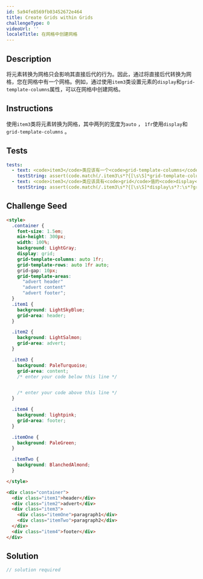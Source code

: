 ```yaml
---
id: 5a94fe8569fb03452672e464
title: Create Grids within Grids
challengeType: 0
videoUrl: ''
localeTitle: 在网格中创建网格
---
```


## Description
<section id="description">将元素转换为网格只会影响其直接后代的行为。因此，通过将直接后代转换为网格，您在网格中有一个网格。例如，通过使用<code>item3</code>类设置元素的<code>display</code>和<code>grid-template-columns</code>属性，可以在网格中创建网格。 </section>

## Instructions
<section id="instructions">使用<code>item3</code>类将元素转换为网格，其中两列的宽度为<code>auto</code> ， <code>1fr</code>使用<code>display</code>和<code>grid-template-columns</code> 。 </section>

## Tests
<section id='tests'>

```yml
tests:
  - text: <code>item3</code>类应该有一个<code>grid-template-columns</code>属性，其中<code>auto</code>和<code>1fr</code>作为值。
    testString: assert(code.match(/.item3\s*?{[\s\S]*grid-template-columns\s*?:\s*?auto\s*?1fr\s*?;[\s\S]*}/gi), '<code>item3</code> class should have a <code>grid-template-columns</code> property with <code>auto</code> and <code>1fr</code> as values.');
  - text: <code>item3</code>类应该具有<code>grid</code>值的<code>display</code>属性。
    testString: assert(code.match(/.item3\s*?{[\s\S]*display\s*?:\s*?grid\s*?;[\s\S]*}/gi), '<code>item3</code> class should have a <code>display</code> property with the value of <code>grid</code>.');

```

</section>

## Challenge Seed
<section id='challengeSeed'>

<div id='html-seed'>

```html
<style>
  .container {
    font-size: 1.5em;
    min-height: 300px;
    width: 100%;
    background: LightGray;
    display: grid;
    grid-template-columns: auto 1fr;
    grid-template-rows: auto 1fr auto;
    grid-gap: 10px;
    grid-template-areas:
      "advert header"
      "advert content"
      "advert footer";
  }
  .item1 {
    background: LightSkyBlue;
    grid-area: header;
  }

  .item2 {
    background: LightSalmon;
    grid-area: advert;
  }

  .item3 {
    background: PaleTurquoise;
    grid-area: content;
    /* enter your code below this line */


    /* enter your code above this line */
  }

  .item4 {
    background: lightpink;
    grid-area: footer;
  }

  .itemOne {
    background: PaleGreen;
  }

  .itemTwo {
    background: BlanchedAlmond;
  }

</style>

<div class="container">
  <div class="item1">header</div>
  <div class="item2">advert</div>
  <div class="item3">
    <div class="itemOne">paragraph1</div>
    <div class="itemTwo">paragraph2</div>
  </div>
  <div class="item4">footer</div>
</div>

```

</div>



</section>

## Solution
<section id='solution'>

```js
// solution required
```
</section>
